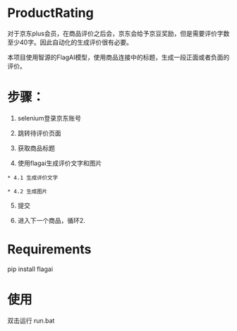 # ProductRating

对于京东plus会员，在商品评价之后会，京东会给予京豆奖励，但是需要评价字数至少40字。因此自动化的生成评价很有必要。

本项目使用智源的FlagAI模型，使用商品连接中的标题，生成一段正面或者负面的评价。

# 步骤：

  1. selenium登录京东账号 

  2. 跳转待评价页面 

  3. 获取商品标题 

  4. 使用flagai生成评价文字和图片 
  
    * 4.1 生成评价文字 
    
    * 4.2 生成图片 
    
  5. 提交 

  6. 进入下一个商品，循环2.


# Requirements 

pip install flagai

# 使用
双击运行 run.bat
